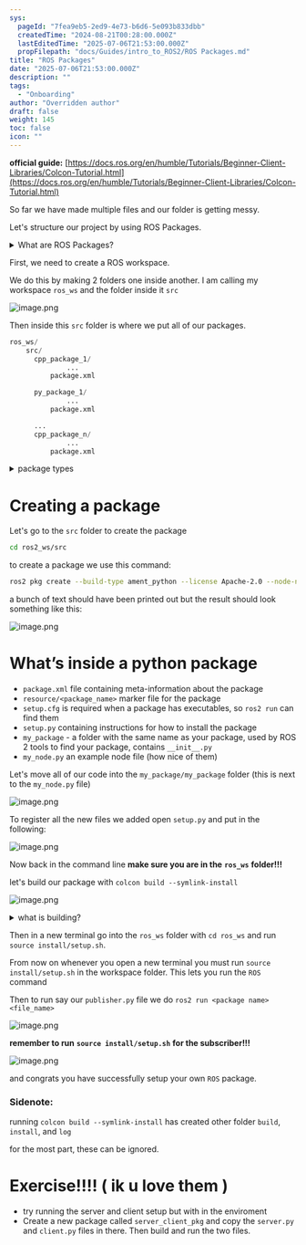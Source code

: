 ```yaml
---
sys:
  pageId: "7fea9eb5-2ed9-4e73-b6d6-5e093b833dbb"
  createdTime: "2024-08-21T00:28:00.000Z"
  lastEditedTime: "2025-07-06T21:53:00.000Z"
  propFilepath: "docs/Guides/intro_to_ROS2/ROS Packages.md"
title: "ROS Packages"
date: "2025-07-06T21:53:00.000Z"
description: ""
tags:
  - "Onboarding"
author: "Overridden author"
draft: false
weight: 145
toc: false
icon: ""
---
```


**official guide:** [https://docs.ros.org/en/humble/Tutorials/Beginner-Client-Libraries/Colcon-Tutorial.html](https://docs.ros.org/en/humble/Tutorials/Beginner-Client-Libraries/Colcon-Tutorial.html)

So far we have made multiple files and our folder is getting messy.

Let's structure our project by using ROS Packages.

<details>
      <summary>What are ROS Packages?</summary>
      ROS Packages are, as the name implies, packages of code that are highly sharable between ROS developers.
  </details>

First, we need to create a ROS workspace.

We do this by making 2 folders one inside another. I am calling my workspace `ros_ws` and the folder inside it `src`

![image.png](https://prod-files-secure.s3.us-west-2.amazonaws.com/d518164a-d88e-44d1-a4ee-3adb3bd8bce0/70706947-fd18-4537-a67b-e12946812d31/image.png?X-Amz-Algorithm=AWS4-HMAC-SHA256&X-Amz-Content-Sha256=UNSIGNED-PAYLOAD&X-Amz-Credential=ASIAZI2LB466RU7WIL5U%2F20250716%2Fus-west-2%2Fs3%2Faws4_request&X-Amz-Date=20250716T201029Z&X-Amz-Expires=3600&X-Amz-Security-Token=IQoJb3JpZ2luX2VjEEsaCXVzLXdlc3QtMiJHMEUCIHRMgpalWO0imjELrUkDPWhIsEF2JKwwIzJ3ITDmLSoGAiEAqkBl6NZBUbJ9ISCFheEJouEU0yd%2BA5A1vjJWi51kKroq%2FwMIZBAAGgw2Mzc0MjMxODM4MDUiDFerBoQPC%2F0JwednOSrcA2OfbZ%2Bv5rId%2BC5OzdwIAByIr1Eut7ghApqN2Satio5K%2Be2Cf0f0HEHbleVg%2F6UPieqpPInkvDHMhhYSJfMaCqWbafb%2FLGAuAE7i%2Bpnr3EX4hXsC%2BQkF9iIX74OZ%2BZNkIlJQo2JSxd%2Bt23d2yCr9LwYePs5FULZ6ZdfDZXaENu%2FcFnYujqpqxbdtY2BXrq5gJfMKVamRg%2BlcWhUSbMdqoWvqFlx9AsGpBuWORQY%2BxuSswt2wGdV8GUrk5djaVF7TyJ4FEk5kolYjmNd15ixFwOE3ecoL8QLjOdv33PTjoWSN1sB6rmXhkXR0KXgPMa4szkEGKQ3LXOoj61Ms5F0rBRW66ds%2FUBZ%2BAHYnb618u0ldZj7LJw9OGZxwbcOqTNm2BYZLO1%2BP%2FmAqWi36sJvHHba9l1vd5Lc7O5JcmC7dIMNamKKHi0ZCBlD0qeBDZbsO%2BYLW%2FUOrNQC8vtRbpJssjIK7FE3qjfkE5FjOsGNb8otEAnq%2BMOFkXy7IWn2rEMg8lcpzrlytR9LDOtsS0pNPZUdRhdKmIUU3Hbxtorm4xFWjiuggNXtGAEmq%2B5YAYu%2F0lFcTkV8pqDAZFnAV6icHZEQQbqsEhLW90ZvAldxYBjoxfUG7gdxeo%2FCEwZQcMJHh38MGOqUBru%2B1kO2rHyAc6z5dOvdPMyHjvsSRexsB0PO9UiHh03ZK0Hdzwtk7rqP33j57QYSQA88mPn0R%2Bm2FBrbBXYL3fU0cgLeqnP5m6vReq8biIjAu4sXXST4cPwtfvJNW6%2F0VJctpgeUUWeUKwIHUQSRHktXB7yqNbhzt35NKC0pfUJpZGI%2BrI26Ey6lbfVrkbQ5%2BdnEQcnfpi%2BOL%2BVKTbeGK2wdc7EjZ&X-Amz-Signature=c3cd4275ba885025e2c9250b621830b7b6b59334bb710964c2e814a28da6b861&X-Amz-SignedHeaders=host&x-amz-checksum-mode=ENABLED&x-id=GetObject)

Then inside this `src` folder is where we put all of our packages.

```python
ros_ws/
    src/
      cpp_package_1/
		      ...
          package.xml

      py_package_1/
		      ...
          package.xml

      ...
      cpp_package_n/
		      ...
          package.xml

```

<details>

<summary>package types</summary>

packages can be either `C++` or python.

the intern file structure is different for each but for this guide we will stick to creating python packages

</details>

# Creating a package

Let's go to the `src` folder to create the package

```bash
cd ros2_ws/src
```

to create a package we use this command:

```bash
ros2 pkg create --build-type ament_python --license Apache-2.0 --node-name my_node my_package
```

a bunch of text should have been printed out but the result should look something like this:

![image.png](https://prod-files-secure.s3.us-west-2.amazonaws.com/d518164a-d88e-44d1-a4ee-3adb3bd8bce0/e6cf1e3f-8512-4a3e-b131-079f800bf3e8/image.png?X-Amz-Algorithm=AWS4-HMAC-SHA256&X-Amz-Content-Sha256=UNSIGNED-PAYLOAD&X-Amz-Credential=ASIAZI2LB466RU7WIL5U%2F20250716%2Fus-west-2%2Fs3%2Faws4_request&X-Amz-Date=20250716T201029Z&X-Amz-Expires=3600&X-Amz-Security-Token=IQoJb3JpZ2luX2VjEEsaCXVzLXdlc3QtMiJHMEUCIHRMgpalWO0imjELrUkDPWhIsEF2JKwwIzJ3ITDmLSoGAiEAqkBl6NZBUbJ9ISCFheEJouEU0yd%2BA5A1vjJWi51kKroq%2FwMIZBAAGgw2Mzc0MjMxODM4MDUiDFerBoQPC%2F0JwednOSrcA2OfbZ%2Bv5rId%2BC5OzdwIAByIr1Eut7ghApqN2Satio5K%2Be2Cf0f0HEHbleVg%2F6UPieqpPInkvDHMhhYSJfMaCqWbafb%2FLGAuAE7i%2Bpnr3EX4hXsC%2BQkF9iIX74OZ%2BZNkIlJQo2JSxd%2Bt23d2yCr9LwYePs5FULZ6ZdfDZXaENu%2FcFnYujqpqxbdtY2BXrq5gJfMKVamRg%2BlcWhUSbMdqoWvqFlx9AsGpBuWORQY%2BxuSswt2wGdV8GUrk5djaVF7TyJ4FEk5kolYjmNd15ixFwOE3ecoL8QLjOdv33PTjoWSN1sB6rmXhkXR0KXgPMa4szkEGKQ3LXOoj61Ms5F0rBRW66ds%2FUBZ%2BAHYnb618u0ldZj7LJw9OGZxwbcOqTNm2BYZLO1%2BP%2FmAqWi36sJvHHba9l1vd5Lc7O5JcmC7dIMNamKKHi0ZCBlD0qeBDZbsO%2BYLW%2FUOrNQC8vtRbpJssjIK7FE3qjfkE5FjOsGNb8otEAnq%2BMOFkXy7IWn2rEMg8lcpzrlytR9LDOtsS0pNPZUdRhdKmIUU3Hbxtorm4xFWjiuggNXtGAEmq%2B5YAYu%2F0lFcTkV8pqDAZFnAV6icHZEQQbqsEhLW90ZvAldxYBjoxfUG7gdxeo%2FCEwZQcMJHh38MGOqUBru%2B1kO2rHyAc6z5dOvdPMyHjvsSRexsB0PO9UiHh03ZK0Hdzwtk7rqP33j57QYSQA88mPn0R%2Bm2FBrbBXYL3fU0cgLeqnP5m6vReq8biIjAu4sXXST4cPwtfvJNW6%2F0VJctpgeUUWeUKwIHUQSRHktXB7yqNbhzt35NKC0pfUJpZGI%2BrI26Ey6lbfVrkbQ5%2BdnEQcnfpi%2BOL%2BVKTbeGK2wdc7EjZ&X-Amz-Signature=da298a78a293a37fbab105547621af969aeb7334b28f5c1180c1db80fa2e6bc4&X-Amz-SignedHeaders=host&x-amz-checksum-mode=ENABLED&x-id=GetObject)

# What’s inside a python package

- `package.xml` file containing meta-information about the package
- `resource/<package_name>` marker file for the package
- `setup.cfg` is required when a package has executables, so `ros2 run` can find them
- `setup.py` containing instructions for how to install the package
- `my_package` - a folder with the same name as your package, used by ROS 2 tools to find your package, contains `__init__.py`
- `my_node.py` an example node file (how nice of them)

Let's move all of our code into the `my_package/my_package` folder (this is next to the `my_node.py` file)

![image.png](https://prod-files-secure.s3.us-west-2.amazonaws.com/d518164a-d88e-44d1-a4ee-3adb3bd8bce0/9ce58f11-0da9-4d3e-b86d-506a9685d378/image.png?X-Amz-Algorithm=AWS4-HMAC-SHA256&X-Amz-Content-Sha256=UNSIGNED-PAYLOAD&X-Amz-Credential=ASIAZI2LB466RU7WIL5U%2F20250716%2Fus-west-2%2Fs3%2Faws4_request&X-Amz-Date=20250716T201030Z&X-Amz-Expires=3600&X-Amz-Security-Token=IQoJb3JpZ2luX2VjEEsaCXVzLXdlc3QtMiJHMEUCIHRMgpalWO0imjELrUkDPWhIsEF2JKwwIzJ3ITDmLSoGAiEAqkBl6NZBUbJ9ISCFheEJouEU0yd%2BA5A1vjJWi51kKroq%2FwMIZBAAGgw2Mzc0MjMxODM4MDUiDFerBoQPC%2F0JwednOSrcA2OfbZ%2Bv5rId%2BC5OzdwIAByIr1Eut7ghApqN2Satio5K%2Be2Cf0f0HEHbleVg%2F6UPieqpPInkvDHMhhYSJfMaCqWbafb%2FLGAuAE7i%2Bpnr3EX4hXsC%2BQkF9iIX74OZ%2BZNkIlJQo2JSxd%2Bt23d2yCr9LwYePs5FULZ6ZdfDZXaENu%2FcFnYujqpqxbdtY2BXrq5gJfMKVamRg%2BlcWhUSbMdqoWvqFlx9AsGpBuWORQY%2BxuSswt2wGdV8GUrk5djaVF7TyJ4FEk5kolYjmNd15ixFwOE3ecoL8QLjOdv33PTjoWSN1sB6rmXhkXR0KXgPMa4szkEGKQ3LXOoj61Ms5F0rBRW66ds%2FUBZ%2BAHYnb618u0ldZj7LJw9OGZxwbcOqTNm2BYZLO1%2BP%2FmAqWi36sJvHHba9l1vd5Lc7O5JcmC7dIMNamKKHi0ZCBlD0qeBDZbsO%2BYLW%2FUOrNQC8vtRbpJssjIK7FE3qjfkE5FjOsGNb8otEAnq%2BMOFkXy7IWn2rEMg8lcpzrlytR9LDOtsS0pNPZUdRhdKmIUU3Hbxtorm4xFWjiuggNXtGAEmq%2B5YAYu%2F0lFcTkV8pqDAZFnAV6icHZEQQbqsEhLW90ZvAldxYBjoxfUG7gdxeo%2FCEwZQcMJHh38MGOqUBru%2B1kO2rHyAc6z5dOvdPMyHjvsSRexsB0PO9UiHh03ZK0Hdzwtk7rqP33j57QYSQA88mPn0R%2Bm2FBrbBXYL3fU0cgLeqnP5m6vReq8biIjAu4sXXST4cPwtfvJNW6%2F0VJctpgeUUWeUKwIHUQSRHktXB7yqNbhzt35NKC0pfUJpZGI%2BrI26Ey6lbfVrkbQ5%2BdnEQcnfpi%2BOL%2BVKTbeGK2wdc7EjZ&X-Amz-Signature=6bbe1ab95e0db445b053498fee48d44e70847da042450157f799eedd0de5a470&X-Amz-SignedHeaders=host&x-amz-checksum-mode=ENABLED&x-id=GetObject)

To register all the new files we added open `setup.py` and put in the following:

![image.png](https://prod-files-secure.s3.us-west-2.amazonaws.com/d518164a-d88e-44d1-a4ee-3adb3bd8bce0/1cd7c262-4cae-4496-9d75-c178537d24a2/image.png?X-Amz-Algorithm=AWS4-HMAC-SHA256&X-Amz-Content-Sha256=UNSIGNED-PAYLOAD&X-Amz-Credential=ASIAZI2LB466RU7WIL5U%2F20250716%2Fus-west-2%2Fs3%2Faws4_request&X-Amz-Date=20250716T201030Z&X-Amz-Expires=3600&X-Amz-Security-Token=IQoJb3JpZ2luX2VjEEsaCXVzLXdlc3QtMiJHMEUCIHRMgpalWO0imjELrUkDPWhIsEF2JKwwIzJ3ITDmLSoGAiEAqkBl6NZBUbJ9ISCFheEJouEU0yd%2BA5A1vjJWi51kKroq%2FwMIZBAAGgw2Mzc0MjMxODM4MDUiDFerBoQPC%2F0JwednOSrcA2OfbZ%2Bv5rId%2BC5OzdwIAByIr1Eut7ghApqN2Satio5K%2Be2Cf0f0HEHbleVg%2F6UPieqpPInkvDHMhhYSJfMaCqWbafb%2FLGAuAE7i%2Bpnr3EX4hXsC%2BQkF9iIX74OZ%2BZNkIlJQo2JSxd%2Bt23d2yCr9LwYePs5FULZ6ZdfDZXaENu%2FcFnYujqpqxbdtY2BXrq5gJfMKVamRg%2BlcWhUSbMdqoWvqFlx9AsGpBuWORQY%2BxuSswt2wGdV8GUrk5djaVF7TyJ4FEk5kolYjmNd15ixFwOE3ecoL8QLjOdv33PTjoWSN1sB6rmXhkXR0KXgPMa4szkEGKQ3LXOoj61Ms5F0rBRW66ds%2FUBZ%2BAHYnb618u0ldZj7LJw9OGZxwbcOqTNm2BYZLO1%2BP%2FmAqWi36sJvHHba9l1vd5Lc7O5JcmC7dIMNamKKHi0ZCBlD0qeBDZbsO%2BYLW%2FUOrNQC8vtRbpJssjIK7FE3qjfkE5FjOsGNb8otEAnq%2BMOFkXy7IWn2rEMg8lcpzrlytR9LDOtsS0pNPZUdRhdKmIUU3Hbxtorm4xFWjiuggNXtGAEmq%2B5YAYu%2F0lFcTkV8pqDAZFnAV6icHZEQQbqsEhLW90ZvAldxYBjoxfUG7gdxeo%2FCEwZQcMJHh38MGOqUBru%2B1kO2rHyAc6z5dOvdPMyHjvsSRexsB0PO9UiHh03ZK0Hdzwtk7rqP33j57QYSQA88mPn0R%2Bm2FBrbBXYL3fU0cgLeqnP5m6vReq8biIjAu4sXXST4cPwtfvJNW6%2F0VJctpgeUUWeUKwIHUQSRHktXB7yqNbhzt35NKC0pfUJpZGI%2BrI26Ey6lbfVrkbQ5%2BdnEQcnfpi%2BOL%2BVKTbeGK2wdc7EjZ&X-Amz-Signature=3b60b2ea0dc169cb774da99c5a85a7e72a11109d97710f7c1ccaf0e68960a622&X-Amz-SignedHeaders=host&x-amz-checksum-mode=ENABLED&x-id=GetObject)

Now back in the command line **make sure you are in the** **`ros_ws`** **folder!!!**

let's build our package with `colcon build --symlink-install`

![image.png](https://prod-files-secure.s3.us-west-2.amazonaws.com/d518164a-d88e-44d1-a4ee-3adb3bd8bce0/2f2a0d27-b173-48fd-b189-5f5c0ce65619/image.png?X-Amz-Algorithm=AWS4-HMAC-SHA256&X-Amz-Content-Sha256=UNSIGNED-PAYLOAD&X-Amz-Credential=ASIAZI2LB466RU7WIL5U%2F20250716%2Fus-west-2%2Fs3%2Faws4_request&X-Amz-Date=20250716T201030Z&X-Amz-Expires=3600&X-Amz-Security-Token=IQoJb3JpZ2luX2VjEEsaCXVzLXdlc3QtMiJHMEUCIHRMgpalWO0imjELrUkDPWhIsEF2JKwwIzJ3ITDmLSoGAiEAqkBl6NZBUbJ9ISCFheEJouEU0yd%2BA5A1vjJWi51kKroq%2FwMIZBAAGgw2Mzc0MjMxODM4MDUiDFerBoQPC%2F0JwednOSrcA2OfbZ%2Bv5rId%2BC5OzdwIAByIr1Eut7ghApqN2Satio5K%2Be2Cf0f0HEHbleVg%2F6UPieqpPInkvDHMhhYSJfMaCqWbafb%2FLGAuAE7i%2Bpnr3EX4hXsC%2BQkF9iIX74OZ%2BZNkIlJQo2JSxd%2Bt23d2yCr9LwYePs5FULZ6ZdfDZXaENu%2FcFnYujqpqxbdtY2BXrq5gJfMKVamRg%2BlcWhUSbMdqoWvqFlx9AsGpBuWORQY%2BxuSswt2wGdV8GUrk5djaVF7TyJ4FEk5kolYjmNd15ixFwOE3ecoL8QLjOdv33PTjoWSN1sB6rmXhkXR0KXgPMa4szkEGKQ3LXOoj61Ms5F0rBRW66ds%2FUBZ%2BAHYnb618u0ldZj7LJw9OGZxwbcOqTNm2BYZLO1%2BP%2FmAqWi36sJvHHba9l1vd5Lc7O5JcmC7dIMNamKKHi0ZCBlD0qeBDZbsO%2BYLW%2FUOrNQC8vtRbpJssjIK7FE3qjfkE5FjOsGNb8otEAnq%2BMOFkXy7IWn2rEMg8lcpzrlytR9LDOtsS0pNPZUdRhdKmIUU3Hbxtorm4xFWjiuggNXtGAEmq%2B5YAYu%2F0lFcTkV8pqDAZFnAV6icHZEQQbqsEhLW90ZvAldxYBjoxfUG7gdxeo%2FCEwZQcMJHh38MGOqUBru%2B1kO2rHyAc6z5dOvdPMyHjvsSRexsB0PO9UiHh03ZK0Hdzwtk7rqP33j57QYSQA88mPn0R%2Bm2FBrbBXYL3fU0cgLeqnP5m6vReq8biIjAu4sXXST4cPwtfvJNW6%2F0VJctpgeUUWeUKwIHUQSRHktXB7yqNbhzt35NKC0pfUJpZGI%2BrI26Ey6lbfVrkbQ5%2BdnEQcnfpi%2BOL%2BVKTbeGK2wdc7EjZ&X-Amz-Signature=eeabb799c32c2c113fd0195a213a4db490d76b0e1028a7f45c9b46a6730dc885&X-Amz-SignedHeaders=host&x-amz-checksum-mode=ENABLED&x-id=GetObject)

<details>

<summary>what is building?</summary>

if you are a CS major at Rose-Hulman you will learn the answer to this in CSSE132

but TLDR; is it combines all the code files into one program that can be run easily 

</details>

Then in a new terminal go into the `ros_ws` folder with `cd ros_ws` and run `source install/setup.sh`. 

From now on whenever you open a new terminal you must run `source install/setup.sh` in the workspace folder. This lets you run the `ROS` command

Then to run say our `publisher.py` file we do `ros2 run <package name> <file_name>`

![image.png](https://prod-files-secure.s3.us-west-2.amazonaws.com/d518164a-d88e-44d1-a4ee-3adb3bd8bce0/4f4b1219-3a44-4632-aa0a-ce3471699f59/image.png?X-Amz-Algorithm=AWS4-HMAC-SHA256&X-Amz-Content-Sha256=UNSIGNED-PAYLOAD&X-Amz-Credential=ASIAZI2LB466RU7WIL5U%2F20250716%2Fus-west-2%2Fs3%2Faws4_request&X-Amz-Date=20250716T201030Z&X-Amz-Expires=3600&X-Amz-Security-Token=IQoJb3JpZ2luX2VjEEsaCXVzLXdlc3QtMiJHMEUCIHRMgpalWO0imjELrUkDPWhIsEF2JKwwIzJ3ITDmLSoGAiEAqkBl6NZBUbJ9ISCFheEJouEU0yd%2BA5A1vjJWi51kKroq%2FwMIZBAAGgw2Mzc0MjMxODM4MDUiDFerBoQPC%2F0JwednOSrcA2OfbZ%2Bv5rId%2BC5OzdwIAByIr1Eut7ghApqN2Satio5K%2Be2Cf0f0HEHbleVg%2F6UPieqpPInkvDHMhhYSJfMaCqWbafb%2FLGAuAE7i%2Bpnr3EX4hXsC%2BQkF9iIX74OZ%2BZNkIlJQo2JSxd%2Bt23d2yCr9LwYePs5FULZ6ZdfDZXaENu%2FcFnYujqpqxbdtY2BXrq5gJfMKVamRg%2BlcWhUSbMdqoWvqFlx9AsGpBuWORQY%2BxuSswt2wGdV8GUrk5djaVF7TyJ4FEk5kolYjmNd15ixFwOE3ecoL8QLjOdv33PTjoWSN1sB6rmXhkXR0KXgPMa4szkEGKQ3LXOoj61Ms5F0rBRW66ds%2FUBZ%2BAHYnb618u0ldZj7LJw9OGZxwbcOqTNm2BYZLO1%2BP%2FmAqWi36sJvHHba9l1vd5Lc7O5JcmC7dIMNamKKHi0ZCBlD0qeBDZbsO%2BYLW%2FUOrNQC8vtRbpJssjIK7FE3qjfkE5FjOsGNb8otEAnq%2BMOFkXy7IWn2rEMg8lcpzrlytR9LDOtsS0pNPZUdRhdKmIUU3Hbxtorm4xFWjiuggNXtGAEmq%2B5YAYu%2F0lFcTkV8pqDAZFnAV6icHZEQQbqsEhLW90ZvAldxYBjoxfUG7gdxeo%2FCEwZQcMJHh38MGOqUBru%2B1kO2rHyAc6z5dOvdPMyHjvsSRexsB0PO9UiHh03ZK0Hdzwtk7rqP33j57QYSQA88mPn0R%2Bm2FBrbBXYL3fU0cgLeqnP5m6vReq8biIjAu4sXXST4cPwtfvJNW6%2F0VJctpgeUUWeUKwIHUQSRHktXB7yqNbhzt35NKC0pfUJpZGI%2BrI26Ey6lbfVrkbQ5%2BdnEQcnfpi%2BOL%2BVKTbeGK2wdc7EjZ&X-Amz-Signature=5c16ec960a5eb947927e2f84d1910e4909360d5c26da81fb8bc29f0874ba1b26&X-Amz-SignedHeaders=host&x-amz-checksum-mode=ENABLED&x-id=GetObject)

**remember to run** **`source install/setup.sh`** **for the subscriber!!!**

![image.png](https://prod-files-secure.s3.us-west-2.amazonaws.com/d518164a-d88e-44d1-a4ee-3adb3bd8bce0/02121119-dad4-49ec-8356-c956108b4243/image.png?X-Amz-Algorithm=AWS4-HMAC-SHA256&X-Amz-Content-Sha256=UNSIGNED-PAYLOAD&X-Amz-Credential=ASIAZI2LB466RU7WIL5U%2F20250716%2Fus-west-2%2Fs3%2Faws4_request&X-Amz-Date=20250716T201030Z&X-Amz-Expires=3600&X-Amz-Security-Token=IQoJb3JpZ2luX2VjEEsaCXVzLXdlc3QtMiJHMEUCIHRMgpalWO0imjELrUkDPWhIsEF2JKwwIzJ3ITDmLSoGAiEAqkBl6NZBUbJ9ISCFheEJouEU0yd%2BA5A1vjJWi51kKroq%2FwMIZBAAGgw2Mzc0MjMxODM4MDUiDFerBoQPC%2F0JwednOSrcA2OfbZ%2Bv5rId%2BC5OzdwIAByIr1Eut7ghApqN2Satio5K%2Be2Cf0f0HEHbleVg%2F6UPieqpPInkvDHMhhYSJfMaCqWbafb%2FLGAuAE7i%2Bpnr3EX4hXsC%2BQkF9iIX74OZ%2BZNkIlJQo2JSxd%2Bt23d2yCr9LwYePs5FULZ6ZdfDZXaENu%2FcFnYujqpqxbdtY2BXrq5gJfMKVamRg%2BlcWhUSbMdqoWvqFlx9AsGpBuWORQY%2BxuSswt2wGdV8GUrk5djaVF7TyJ4FEk5kolYjmNd15ixFwOE3ecoL8QLjOdv33PTjoWSN1sB6rmXhkXR0KXgPMa4szkEGKQ3LXOoj61Ms5F0rBRW66ds%2FUBZ%2BAHYnb618u0ldZj7LJw9OGZxwbcOqTNm2BYZLO1%2BP%2FmAqWi36sJvHHba9l1vd5Lc7O5JcmC7dIMNamKKHi0ZCBlD0qeBDZbsO%2BYLW%2FUOrNQC8vtRbpJssjIK7FE3qjfkE5FjOsGNb8otEAnq%2BMOFkXy7IWn2rEMg8lcpzrlytR9LDOtsS0pNPZUdRhdKmIUU3Hbxtorm4xFWjiuggNXtGAEmq%2B5YAYu%2F0lFcTkV8pqDAZFnAV6icHZEQQbqsEhLW90ZvAldxYBjoxfUG7gdxeo%2FCEwZQcMJHh38MGOqUBru%2B1kO2rHyAc6z5dOvdPMyHjvsSRexsB0PO9UiHh03ZK0Hdzwtk7rqP33j57QYSQA88mPn0R%2Bm2FBrbBXYL3fU0cgLeqnP5m6vReq8biIjAu4sXXST4cPwtfvJNW6%2F0VJctpgeUUWeUKwIHUQSRHktXB7yqNbhzt35NKC0pfUJpZGI%2BrI26Ey6lbfVrkbQ5%2BdnEQcnfpi%2BOL%2BVKTbeGK2wdc7EjZ&X-Amz-Signature=f9764753c2d8df5c6df284591f44f98587273373fa26c780514d53e20d55a086&X-Amz-SignedHeaders=host&x-amz-checksum-mode=ENABLED&x-id=GetObject)

and congrats you have successfully setup your own `ROS` package.

### Sidenote:

running `colcon build --symlink-install` has created other folder `build`, `install`, and `log`

for the most part, these can be ignored.

# Exercise!!!! ( ik u love them )

- try running the server and client setup but with in the enviroment
- Create a new package called `server_client_pkg` and copy the `server.py` and `client.py` files in there. Then build and run the two files.
